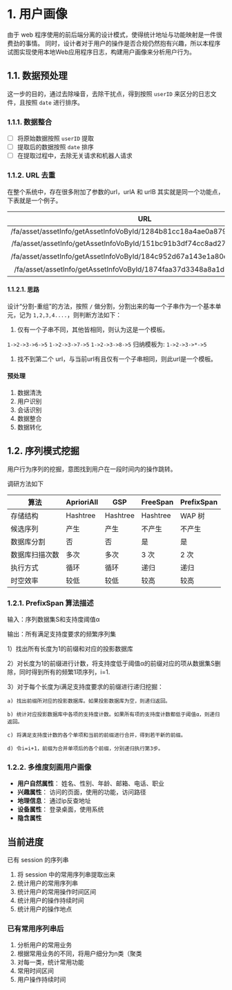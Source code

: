 # 1. 用户画像

由于 web 程序使用的前后端分离的设计模式，使得统计地址与功能映射是一件很费劲的事情。
同时，设计者对于用户的操作是否合规仍然抱有兴趣，所以本程序试图实现使用本地Web应用程序日志，构建用户画像来分析用户行为。

## 1.1. 数据预处理

这一步的目的，通过去除噪音，去除干扰点，得到按照 `userID` 来区分的日志文件，且按照 `date` 进行排序。

### 1.1.1. 数据整合

- [ ] 将原始数据按照 `userID` 提取
- [ ] 提取后的数据按照 `date` 排序
- [ ] 在提取过程中，去除无关请求和机器人请求

### 1.1.2. URL 去重

在整个系统中，存在很多附加了参数的url，urlA 和 urlB 其实就是同一个功能点，下表就是一个例子。

| URL                                                                     | 模板                                     |
|:-----------------------------------------------------------------------:|:----------------------------------------:|
| /fa/asset/assetInfo/getAssetInfoVoById/1284b81cc18a4ae0a87918568eddcb28 | /fa/asset/assetInfo/getAssetInfoVoById/* |
| /fa/asset/assetInfo/getAssetInfoVoById/151bc91b3df74cc8ad27c653427173ca | 相同                                     |
| /fa/asset/assetInfo/getAssetInfoVoById/184c952d67a143e1a80e51381c3857bf | 相同                                     |
| /fa/asset/assetInfo/getAssetInfoVoById/1874faa37d3348a8a1d56fb3fbb3fa84 | 相同                                     |

#### 1.1.2.1. 思路

设计“分割-重组”的方法，按照 `/` 做分割，分割出来的每一个子串作为一个基本单元，记为 `1,2,3,4....`，则判断方法如下：

1. 仅有一个子串不同，其他皆相同，则认为这是一个模板。

`1->2->3->6->5`
`1->2->3->7->5`
`1->2->3->8->5`
归纳模板为:
`1->2->3->*->5`

1. 找不到第二个 url，与当前url有且仅有一个子串相同，则此url是一个模板。

#### 预处理

1. 数据清洗
2. 用户识别
3. 会话识别
4. 数据整合
5. 数据转化

## 1.2. 序列模式挖掘

用户行为序列的挖掘，意图找到用户在一段时间内的操作跳转。

调研方法如下

| 算法           | AprioriAll | GSP      | FreeSpan | PrefixSpan |
| -------------- | ---------- | -------- | -------- | ---------- |
| 存储结构       | Hashtree   | Hashtree | Hashtree | WAP 树     |
| 候选序列       | 产生       | 产生     | 不产生   | 不产生     |
| 数据库分割     | 否         | 否       | 是       | 是         |
| 数据库扫描次数 | 多次       | 多次     | 3 次     | 2 次       |
| 执行方式       | 循环       | 循环     | 递归     | 递归       |
| 时空效率       | 较低       | 较低     | 较高     | 较高       |

### 1.2.1. PrefixSpan 算法描述

输入：序列数据集S和支持度阈值α

输出：所有满足支持度要求的频繁序列集

1）找出所有长度为1的前缀和对应的投影数据库

2）对长度为1的前缀进行计数，将支持度低于阈值α的前缀对应的项从数据集S删除，同时得到所有的频繁1项序列，i=1.

3）对于每个长度为i满足支持度要求的前缀进行递归挖掘：

    a) 找出前缀所对应的投影数据库。如果投影数据库为空，则递归返回。

    b) 统计对应投影数据库中各项的支持度计数。如果所有项的支持度计数都低于阈值α，则递归返回。

    c) 将满足支持度计数的各个单项和当前的前缀进行合并，得到若干新的前缀。

    d) 令i=i+1，前缀为合并单项后的各个前缀，分别递归执行第3步。

### 1.2.2. 多维度刻画用户画像

- **用户自然属性**： 姓名、性别、年龄、邮箱、电话、职业
- **兴趣属性**： 访问的页面，使用的功能，访问路径
- **地理信息**： 通过ip反查地址
- **设备属性**： 登录桌面，使用系统
- **隐含属性**

## 当前进度

已有 session 的序列串

1. 将 session 中的常用序列串提取出来
2. 统计用户的常用序列串
3. 统计用户的常用操作时间区间
4. 统计用户的操作持续时间
5. 统计用户的操作地点

### 已有常用序列串后

1. 分析用户的常用业务
2. 根据常用业务的不同，将用户细分为n类（聚类
3. 对每一类，统计常用功能
4. 常用时间区间
5. 用户操作持续时间
